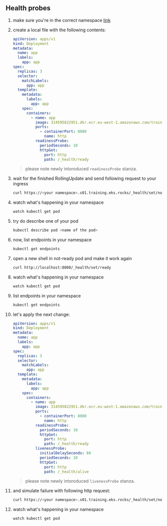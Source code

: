 ## Health probes

1. make sure you're in the correct namespace [link](./00_single_pod.md)

2. create a local file with the following contents:

    ```yaml
    apiVersion: apps/v1
    kind: Deployment
    metadata:
      name: app
      labels:
        app: app
    spec:
      replicas: 3
      selector:
        matchLabels:
          app: app
      template:
        metadata:
          labels:
            app: app
        spec:
          containers:
            - name: app
              image: 314595822951.dkr.ecr.eu-west-1.amazonaws.com/training/application:sleeping
              ports:
                - containerPort: 8080
                  name: http
              readinessProbe:
                periodSeconds: 10
                httpGet:
                  port: http
                  path: /_health/ready
    ```

    > please note newly intoroduced `readinessProbe` stanza.

3. wait for the finished RollingUpdate and send following request to your ingress

    ```bash
    curl https://<your namespace>.s01.training.eks.rocks/_health/set/notready -H 'User-Agent: workstation' -v
    ```

4. watch what's happening in your namespace

    ```bash
    watch kubectl get pod
    ```

5. try do describe one of your pod

    ```bash
    kubectl describe pod <name of the pod>
    ```

6. now, list endpoints in your namespace

    ```bash
    kubectl get endpoints
    ```

7. open a new shell in not-ready pod and make it work again

    ```bash
    curl http://localhost:8080/_health/set/ready
    ```

8. watch what's happening in your namespace

    ```bash
    watch kubectl get pod
    ```

9. list endpoints in your namespace

    ```bash
    kubectl get endpoints
    ```

10. let's apply the next change:

    ```yaml
    apiVersion: apps/v1
    kind: Deployment
    metadata:
      name: app
      labels:
        app: app
    spec:
      replicas: 3
      selector:
        matchLabels:
          app: app
      template:
        metadata:
          labels:
            app: app
        spec:
          containers:
            - name: app
              image: 314595822951.dkr.ecr.eu-west-1.amazonaws.com/training/application:working
              ports:
                - containerPort: 8080
                  name: http
              readinessProbe:
                periodSeconds: 10
                httpGet:
                  port: http
                  path: /_health/ready
              livenessProbe:
                initialDelaySeconds: 60
                periodSeconds: 10
                httpGet:
                  port: http
                  path: /_health/alive
    ```

    > please note newly intoroduced `livenessProbe` stanza.

11. and simulate failure with following http request:

    ```bash
    curl https://<your namespace>.s01.training.eks.rocks/_health/set/notalive -H 'User-Agent: workstation' -v
    ```

12. watch what's happening in your namespace

    ```bash
    watch kubectl get pod
    ```
